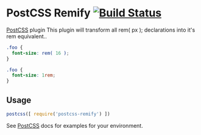 # PostCSS Remify [![Build Status][ci-img]][ci]

[PostCSS] plugin This plugin will transform all rem( px ); declarations into it's rem equivalent..

[PostCSS]: https://github.com/postcss/postcss
[ci-img]:  https://travis-ci.org/EduardoRT/postcss-remify.svg
[ci]:      https://travis-ci.org/EduardoRT/postcss-remify

```css
.foo {
  font-size: rem( 16 );
}
```

```css
.foo {
  font-size: 1rem;
}
```

## Usage

```js
postcss([ require('postcss-remify') ])
```

See [PostCSS] docs for examples for your environment.
